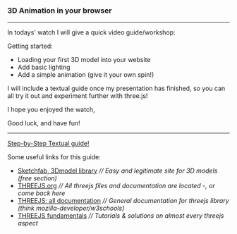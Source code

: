### 3D Animation in your browser
***


In todays' watch I will give a quick video guide/workshop:

Getting started:
* Loading your first 3D model into your website
* Add basic lighting
* Add a simple animation (give it your own spin!)

I will include a textual guide once my presentation has finished, so you can all try it out and experiment further with three.js!

I hope you enjoyed the watch,

Good luck, and have fun!
***

[Step-by-Step Textual guide!](https://github.com/Vicible2/watch-3D-preset/blob/main/Instructions.pdf "Instructions")

Some useful links for this guide:
* [Sketchfab, 3Dmodel library](https://sketchfab.com/features/free-3d-models) _// Easy and legitimate site for 3D models (free section)_
* [THREEJS.org](https://threejs.org/) _// All threejs files and documentation are located -, or come back here_
* [THREEJS: all documentation](https://threejs.org/docs/index.html#manual/en/introduction/Creating-a-scene) _// General documentation for threejs library (think mozilla-developer/w3schools)_
* [THREEJS fundamentals](https://threejsfundamentals.org/) _// Tutorials & solutions on almost every threejs aspect_ 

